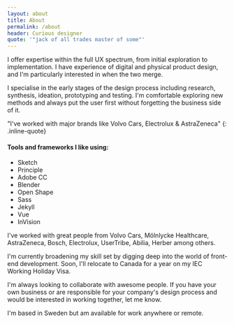 ```yaml
---
layout: about
title: About
permalink: /about
header: Curious designer
quote: '"jack of all trades master of some"'
---
```

I offer expertise within the full UX spectrum, from initial exploration to implementation. I have experience of digital and physical product design, and I'm particularly interested in when the two merge.  

I specialise in the early stages of the design process including research, synthesis, ideation, prototyping and testing. I'm comfortable exploring new methods and always put the user first without forgetting the business side of it.

"I've worked with major brands like Volvo Cars, Electrolux & AstraZeneca"
{: .inline-quote}

#### Tools and frameworks I like using:
* Sketch
* Principle
* Adobe CC
* Blender
* Open Shape
* Sass
* Jekyll
* Vue
* InVision

I've worked with great people from Volvo Cars, Mölnlycke Healthcare, AstraZeneca, Bosch, Electrolux, UserTribe, Abilia, Herber among others.

I'm currently broadening my skill set by digging deep into the world of front-end development. Soon, I'll relocate to Canada for a year on my IEC Working Holiday Visa.

I'm always looking to collaborate with awesome people. If you have your own business or are responsible for your company's design process and would be interested in working together, let me know.

I'm based in Sweden but am available for work anywhere or remote.
